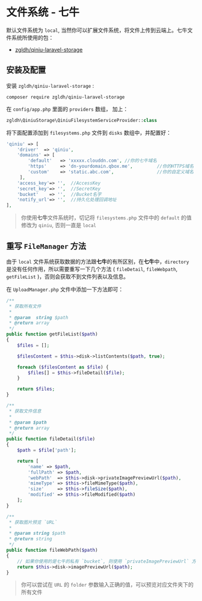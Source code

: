 # 文件系统 - 七牛

默认文件系统为 `local`, 当然你可以扩展文件系统，将文件上传到云端上。七牛文件系统所使用的包：

* [zgldh/qiniu-laravel-storage](https://github.com/zgldh/qiniu-laravel-storage)

## 安装及配置

安装 `zgldh/qiniu-laravel-storage` :

```shell
composer require zgldh/qiniu-laravel-storage
```

在 `config/app.php` 里面的 `providers` 数组， 加上：

```php
zgldh\QiniuStorage\QiniuFilesystemServiceProvider::class
```

将下面配置添加到 `filesystems.php` 文件到 `disks` 数组中，并配置好：

```php
'qiniu' => [
    'driver'  => 'qiniu',
    'domains' => [
        'default'   => 'xxxxx.clouddn.com', //你的七牛域名
        'https'     => 'dn-yourdomain.qbox.me',         //你的HTTPS域名
        'custom'    => 'static.abc.com',                //你的自定义域名
     ],
    'access_key'=> '',  //AccessKey
    'secret_key'=> '',  //SecretKey
    'bucket'    => '',  //Bucket名字
    'notify_url'=> '',  //持久化处理回调地址
],
```

> 你使用**七牛**文件系统时，切记将 `filesystems.php` 文件中的 `default` 的值修改为 `qiniu`, 否则一直是 `local`

## 重写 `FileManager` 方法

由于 `local` 文件系统获取数据的方法跟**七牛**的有所区别，在**七牛**中，`directory` 是没有任何作用，所以需要重写一下几个方法 ( `fileDetail`, `fileWebpath`, `getFileList` )，否则会获取不到文件列表以及信息。

在 `UploadManager.php` 文件中添加一下方法即可：

```php
/**
 * 获取所有文件
 * 
 * @param  string $path
 * @return array
 */
public function getFileList($path)
{
    $files = [];

    $filesContent = $this->disk->listContents($path, true);

    foreach ($filesContent as $file) {
        $files[] = $this->fileDetail($file);
    }

    return $files;
}

/**
 * 获取文件信息
 *
 * @param $path
 * @return array
 */
public function fileDetail($file)
{
    $path = $file['path'];

    return [
        'name' => $path,
        'fullPath' => $path,
        'webPath'  => $this->disk->privateImagePreviewUrl($path),
        'mimeType' => $this->fileMimeType($path),
        'size'     => $this->fileSize($path),
        'modified' => $this->fileModified($path)
    ];
}

/**
 * 获取图片预览 `URL`
 *
 * @param string $path
 * @return string
 */
public function fileWebPath($path)
{
    // 如果你使用的是七牛的私有 `bucket`, 则使用 `privateImagePreviewUrl` 方法获取图片预览 `url`
    return $this->disk->imagePreviewUrl($path);
}
```

> 你可以尝试在 `URL` 的 `folder` 参数输入正确的值，可以预览对应文件夹下的所有文件